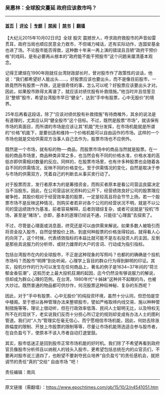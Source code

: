 ### 吴惠林：全球股灾蔓延 政府应该救市吗？

---

#### [首页](../../../..?n4541051) &nbsp;|&nbsp; [评论](../../../../../epoch-comment?n4541051) &nbsp;|&nbsp; [专题](../../../../../epoch-special?n4541051) &nbsp;|&nbsp; [禁闻](../../../../../epoch-news?n4541051) &nbsp;|&nbsp; [禁书](../../../../../books?n4541051) &nbsp;|&nbsp; [翻墙](https://github.com/gfw-breaker/nogfw/blob/master/README.md?n4541051)


<div class="post_content" id="artbody" itemprop="articleBody">
 <!-- article content begin -->
 <p>
  【大纪元2015年10月02日讯】全球
  <ok href="https://www.epochtimes.com/gb/tag/%E8%82%A1%E7%81%BE.html">
   股灾
  </ok>
  震撼世人，呼求政府救股市的声音如雷贯耳，政府当局也顺应民意全力救市，不但竭力喊话，还有实际动作，连国安基金也进了场。不论股市能否得救，这种数十年来一再上演的错误且丑陋“政府干预价格”的戏码，是有必要再从根本的“政府能不能干预股市”这个问题来厘清基本观念。
 </p>
 <p>
  记得王建煊在1990年刚就任台湾财政部长时，曾对股市作了政策性的谈话，他说：“我们都希望好人能出头……，好股票应该也要出头，而不是像目前股市，一跌竟然所有股票一齐跌，这是很奇怪的事，怎么可以呢？好股票应该要出头才对。因此，如果股市跌得太离谱了，就应该对绩优股有补救措施。”他当时并且信誓旦旦“整顿”股市，希望台湾股市早日“健全”，达到“手中有股票，心中无股价”的境界。
 </p>
 <p>
  25年后再看这段话，除了“应该对绩优股有补救措施”有待商榷外，其余的说法是有道理的，尤其应认同“健全股市”这个目标。不过，既然是股票“市场”，就该保有市场的真面目，而所谓的市场是应该让其“机能”充分发挥，在市场机能就是所谓的“价格”机能下，是要创造和维持一个价格机能可以自由运作的市场。这样的一个市场也就是交给供需双方当事人自己去作为，股票市场也不应例外。
 </p>
 <p>
  既然是一个市场，就有标的物──商品，而股票市场中的商品当然就是股票。在一般的商品市场里，商品种类非常之多，也当然会有不同的价格水准，价格水准的高低亦即供需相对数量的反应。同样的，在股票市场里，也有许多种股票也会随着各自不同的供需情况，反映不同的价格变化。至于供需情况的变化，自然是取决于参与市场的供需双方，凭着自己的判断去从事买卖行动了。
 </p>
 <p>
  对于股票而言，发行者原本为的是筹措资金，而购买者原本是看公司营运良窳决定当不当股东。因此，在公司营运状况资料的公开下，经营绩效良好公司的股票理应被争抢，其股价相对于经营效率差的股票，一定是较高且将会节节上扬。若一个股票市场不是反映这种情况，则购买者若非对各个公司的经营状况不明，就是不以公司的营运绩效作为基准，前者容易解释，后者则错综复杂，或者可说就是“投机”市场，甚至是“赌场”。亦即，基本的道理已经说不通，只能往“心理面”去探索了。
 </p>
 <p>
  不过，尽管是心理面或消息面，终究还是可以由供需来解说。如果多数人被吸引而将资金投入股市，自然促使股价上扬，到底何种股票的价格涨得较凶，就得看人心的向背了。这个时候，代表绩效指标的本益比就可能不是左右投资人的主因，反倒是那些具说服力的分析师，或财力雄厚的大户的言词、行动成为指引指标。
 </p>
 <p>
  包括台湾股市在内的全球股市，不正是这种现象的写照吗？也都的的确确是个投机市场吗？而股市“明牌”到处听闻，心理学上盲目的群众行为得到鲜明的印证。其实，投机炒作的行为可以发生在任何商品上，著名的例子是1634~37年间的“荷兰郁金香狂潮”，这桩历史上最大投机狂潮的起因，迄今仍然没有够说服力的解说，但却成为群众心理的范例。在台湾，1980年代“十姊妹”这种并不起眼的鸟，也被大炒过。既然普通的物品都可供炒作，何况股票这种较神秘、复杂的东西呢？
 </p>
 <p>
  因此，对于“手中有股票、心中无股价”的纯投资环境，虽然十分认同，但恐怕是空中楼阁。至于想以各种管理办法来整顿股市，譬如严格取缔内线交易、施以种种管制措施等等，理论上很动听，但在行政效率低落、民间人士聪明无比，以及特权无所不在的现状下，老实说我们反而十分担心所订定的规则却变成有办法人士的图利管道。我们对“人为”管理实在毫无信心，而宁愿相信市场机能，因此，何妨去除涨跌幅度的限制、开放上市股票的限制等等，尽量让市场机能筛选适合参与股市者，在自负盈亏下，使原本不该入市者自动打退堂鼓。
 </p>
 <p>
  其实，股市低迷正是回到股市正常市场机能的好时机。我们除了不希望再看到政府官员像股市分析师且以纳税人的钱头入股市，更希望包括总统在内的众官员们，不要再对股市说三道四了，也盼望不要剥夺民众培养“自负盈亏”的责任感机会，就把调节的责任“真的”交给“
  <ok href="https://www.epochtimes.com/gb/tag/%E8%87%AA%E7%94%B1%E5%B8%82%E5%9C%BA.html">
   自由市场
  </ok>
  ”吧！
 </p>
 <p>
  责任编辑：南风
 </p>
 <!-- article content end -->
 <div id="below_article_ad">
 </div>
</div>


---

原文链接（需翻墙）：https://www.epochtimes.com/gb/15/10/2/n4541051.htm